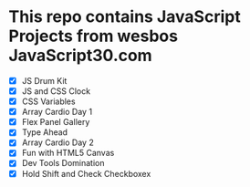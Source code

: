 # This repo contains JavaScript Projects from wesbos JavaScript30.com

- [x] JS Drum Kit
- [x] JS and CSS Clock
- [x] CSS Variables
- [x] Array Cardio Day 1
- [x] Flex Panel Gallery
- [x] Type Ahead
- [x] Array Cardio Day 2
- [x] Fun with HTML5 Canvas
- [x] Dev Tools Domination
- [x] Hold Shift and Check Checkboxex
